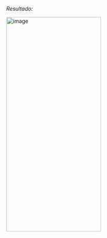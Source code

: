 *Resultado:*  

<img width="252" height="571" alt="image" src="https://github.com/user-attachments/assets/7fe9e9bd-7ef3-4a6d-926b-0f2175076c1d" />
